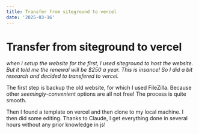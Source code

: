 ```yaml
---
title: Transfer from siteground to vercel 
date: '2025-03-16'
---
```


# Transfer from siteground to vercel 
*when i setup the website for the first, I used siteground to host the website. But it told me the renewal will be $250 a year. 
This is insance! So I did a bit research and decided to transfered to vercel.*

The first step is backup the old website, for which I used FileZilla. Because other *seemingly-convenient* options are all not free! The process is quite smooth. 

Then I found a template on vercel and then clone to my local machine. I then did some editing. Thanks to Claude, I get everything done in several hours without any prior knowledge in js! 



